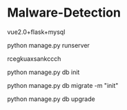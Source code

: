 # Malware-Detection

vue2.0+flask+mysql

python manage.py runserver

rcegkuaxsankccch

python manage.py db init

python manage.py db migrate -m "init"

python manage.py db upgrade

